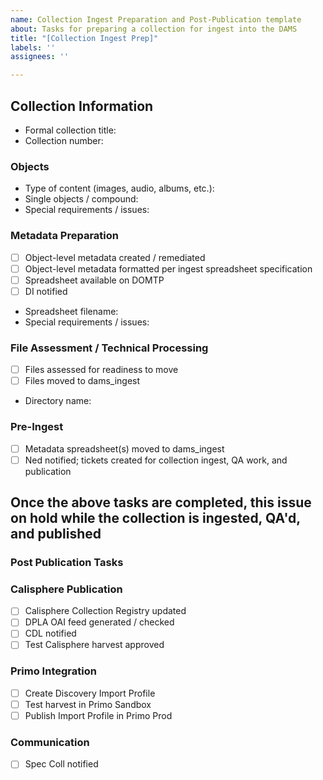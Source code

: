 ```yaml
---
name: Collection Ingest Preparation and Post-Publication template
about: Tasks for preparing a collection for ingest into the DAMS
title: "[Collection Ingest Prep]"
labels: ''
assignees: ''

---
```


## Collection Information

* Formal collection title:
* Collection number:

### Objects

* Type of content (images, audio, albums, etc.):
* Single objects / compound: 
* Special requirements / issues:

### Metadata Preparation

* [ ] Object-level metadata created / remediated
* [ ] Object-level metadata formatted per ingest spreadsheet specification
* [ ] Spreadsheet available on DOMTP
* [ ] DI notified

* Spreadsheet filename:
* Special requirements / issues:

### File Assessment / Technical Processing 

* [ ] Files assessed for readiness to move
* [ ] Files moved to dams_ingest

* Directory name:

### Pre-Ingest

* [ ] Metadata spreadsheet(s) moved to dams_ingest
* [ ] Ned notified; tickets created for collection ingest, QA work, and publication

## Once the above tasks are completed, this issue on hold while the collection is ingested, QA'd, and published

### Post Publication Tasks
### Calisphere Publication
 
* [ ] Calisphere Collection Registry updated
* [ ] DPLA OAI feed generated / checked
* [ ] CDL notified
* [ ] Test Calisphere harvest approved

### Primo Integration

* [ ] Create Discovery Import Profile
* [ ] Test harvest in Primo Sandbox
* [ ] Publish Import Profile in Primo Prod

### Communication

* [ ] Spec Coll notified
